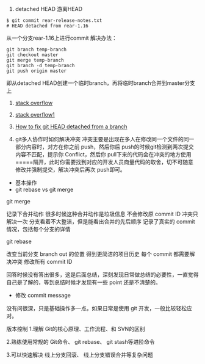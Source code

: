 1. detached HEAD 游离HEAD
```
$ git commit rear-release-notes.txt
# HEAD detached from rear-1.16
```
从一个分支rear-1.16上进行commit
解决办法：
```
git branch temp-branch
git checkout master
git merge temp-branch
git branch -d temp-branch
git push origin master
```
即从detached HEAD创建一个临时branch，再将临时branch合并到master分支上

1. [stack overflow](https://stackoverflow.com/questions/5772192/how-can-i-reconcile-detached-head-with-master-origin)
2. [stack overflow1](https://stackoverflow.com/questions/30471557/git-push-master-fatal-you-are-not-currently-on-a-branch)
3. [How to fix git HEAD detached from a branch](http://www.it3.be/2014/05/07/git-head-detached/)


2. git多人协作时如何解决冲突
冲突主要是出现在多人在修改同一个文件的同一部分内容时，对方在你之前 push，然后你后 push的时候git检测到两次提交内容不匹配，提示你 Conflict，然后你 pull下来的代码会在冲突的地方使用 =====隔开，此时你需要找到对应的开发人员商量代码的取舍，切不可随意修改并强制提交，解决冲突后再次 push即可。

- 基本操作
- git rebase vs git merge

git merge

记录下合并动作 很多时候这种合并动作是垃圾信息
不会修改原 commit ID
冲突只解决一次
分支看着不大整洁，但是能看出合并的先后顺序
记录了真实的 commit 情况，包括每个分支的详情


git rebase

改变当前分支 branch out 的位置
得到更简洁的项目历史
每个 commit 都需要解决冲突
修改所有 commit ID

回答时候没有答出很多，这是后面总结，深刻发现日常做总结的必要性，一直觉得自己是了解的，等到总结时候才发现有一些 point 还是不清楚的。
- 修改 commit message

没有问很深，只是基础操作多一点。如果日常是使用 git 开发，一般比较轻松应对。

版本控制
1.理解 Git的核心原理、工作流程、和 SVN的区别

2.熟练使用常规的 Git命令、 git rebase、 git stash等进阶命令

3.可以快速解决 线上分支回滚、 线上分支错误合并等复杂问题